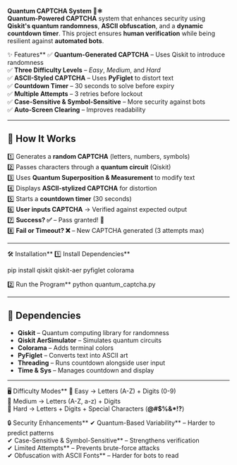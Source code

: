 **Quantum CAPTCHA System 🔐⚛️**  
**Quantum-Powered CAPTCHA** system that enhances security using **Qiskit's quantum randomness**, **ASCII obfuscation**, and a **dynamic countdown timer**. This project ensures **human verification** while being resilient against **automated bots**.  

✨ Features**
✅ **Quantum-Generated CAPTCHA** – Uses Qiskit to introduce randomness  
✅ **Three Difficulty Levels** – *Easy*, *Medium*, and *Hard*  
✅ **ASCII-Styled CAPTCHA** – Uses **PyFiglet** to distort text  
✅ **Countdown Timer** – 30 seconds to solve before expiry  
✅ **Multiple Attempts** – 3 retries before lockout  
✅ **Case-Sensitive & Symbol-Sensitive** – More security against bots  
✅ **Auto-Screen Clearing** – Improves readability  

---

## **🚀 How It Works**
1️⃣ Generates a **random CAPTCHA** (letters, numbers, symbols)  
2️⃣ Passes characters through a **quantum circuit** (Qiskit)  
3️⃣ Uses **Quantum Superposition & Measurement** to modify text  
4️⃣ Displays **ASCII-stylized CAPTCHA** for distortion  
5️⃣ Starts a **countdown timer** (30 seconds)  
6️⃣ **User inputs CAPTCHA** → Verified against expected output  
7️⃣ **Success? ✅** – Pass granted! 🎉  
8️⃣ **Fail or Timeout? ❌** – New CAPTCHA generated (3 attempts max)  

---

🛠️ Installation**
1️⃣ Install Dependencies**

pip install qiskit qiskit-aer pyfiglet colorama



2️⃣ Run the Program**
python quantum_captcha.py

---

## **📌 Dependencies**
- **Qiskit** – Quantum computing library for randomness  
- **Qiskit AerSimulator** – Simulates quantum circuits  
- **Colorama** – Adds terminal colors  
- **PyFiglet** – Converts text into ASCII art  
- **Threading** – Runs countdown alongside user input  
- **Time & Sys** – Manages countdown and display  

---

🖥️ Difficulty Modes**
🔹 Easy → Letters (A-Z) + Digits (0-9)  
🔹 Medium → Letters (A-Z, a-z) + Digits  
🔹 Hard → Letters + Digits + Special Characters (**@#$%&*!?**)  




🔒 Security Enhancements**
✔ Quantum-Based Variability** – Harder to predict patterns  
✔ Case-Sensitive & Symbol-Sensitive** – Strengthens verification  
✔ Limited Attempts** – Prevents brute-force attacks  
✔ Obfuscation with ASCII Fonts** – Harder for bots to read  




